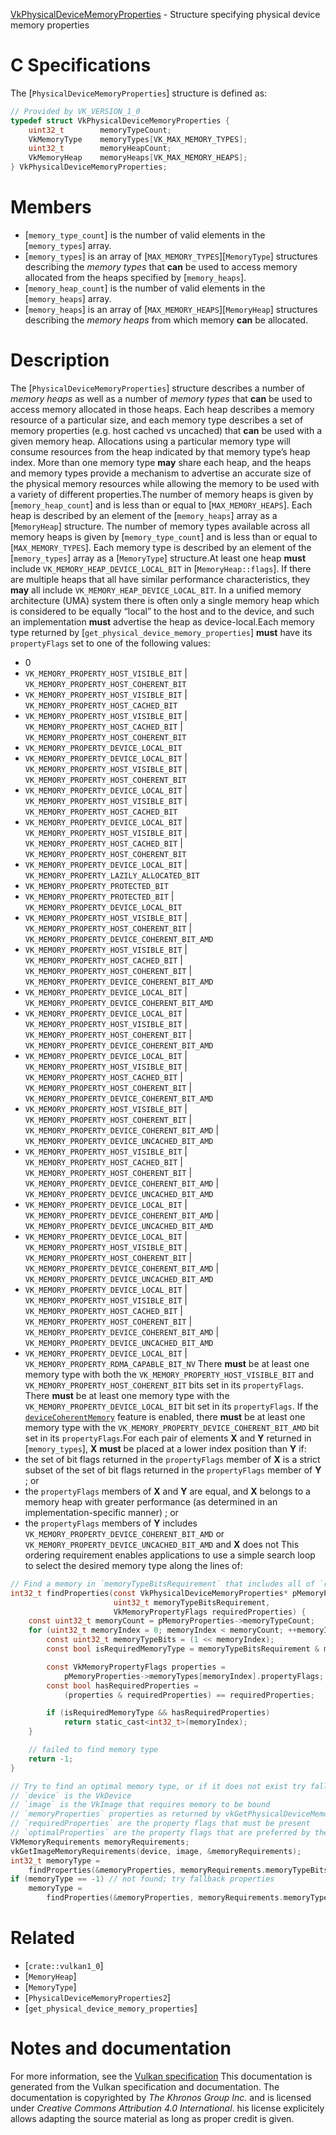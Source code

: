 [VkPhysicalDeviceMemoryProperties](https://www.khronos.org/registry/vulkan/specs/1.3-extensions/man/html/VkPhysicalDeviceMemoryProperties.html) - Structure specifying physical device memory properties

# C Specifications
The [`PhysicalDeviceMemoryProperties`] structure is defined as:
```c
// Provided by VK_VERSION_1_0
typedef struct VkPhysicalDeviceMemoryProperties {
    uint32_t        memoryTypeCount;
    VkMemoryType    memoryTypes[VK_MAX_MEMORY_TYPES];
    uint32_t        memoryHeapCount;
    VkMemoryHeap    memoryHeaps[VK_MAX_MEMORY_HEAPS];
} VkPhysicalDeviceMemoryProperties;
```

# Members
- [`memory_type_count`] is the number of valid elements in the [`memory_types`] array.
- [`memory_types`] is an array of [`MAX_MEMORY_TYPES`][`MemoryType`] structures describing the *memory types* that  **can**  be used to access memory allocated from the heaps specified by [`memory_heaps`].
- [`memory_heap_count`] is the number of valid elements in the [`memory_heaps`] array.
- [`memory_heaps`] is an array of [`MAX_MEMORY_HEAPS`][`MemoryHeap`] structures describing the *memory heaps* from which memory  **can**  be allocated.

# Description
The [`PhysicalDeviceMemoryProperties`] structure describes a number of
*memory heaps* as well as a number of *memory types* that  **can**  be used to
access memory allocated in those heaps.
Each heap describes a memory resource of a particular size, and each memory
type describes a set of memory properties (e.g. host cached vs uncached)
that  **can**  be used with a given memory heap.
Allocations using a particular memory type will consume resources from the
heap indicated by that memory type’s heap index.
More than one memory type  **may**  share each heap, and the heaps and memory
types provide a mechanism to advertise an accurate size of the physical
memory resources while allowing the memory to be used with a variety of
different properties.The number of memory heaps is given by [`memory_heap_count`] and is less
than or equal to [`MAX_MEMORY_HEAPS`].
Each heap is described by an element of the [`memory_heaps`] array as a
[`MemoryHeap`] structure.
The number of memory types available across all memory heaps is given by
[`memory_type_count`] and is less than or equal to
[`MAX_MEMORY_TYPES`].
Each memory type is described by an element of the [`memory_types`] array
as a [`MemoryType`] structure.At least one heap  **must**  include `VK_MEMORY_HEAP_DEVICE_LOCAL_BIT` in
[`MemoryHeap::flags`].
If there are multiple heaps that all have similar performance
characteristics, they  **may**  all include
`VK_MEMORY_HEAP_DEVICE_LOCAL_BIT`.
In a unified memory architecture (UMA) system there is often only a single
memory heap which is considered to be equally “local” to the host and to
the device, and such an implementation  **must**  advertise the heap as
device-local.Each memory type returned by [`get_physical_device_memory_properties`] **must** 
have its `propertyFlags` set to one of the following values:
- 0
- `VK_MEMORY_PROPERTY_HOST_VISIBLE_BIT` | `VK_MEMORY_PROPERTY_HOST_COHERENT_BIT`
- `VK_MEMORY_PROPERTY_HOST_VISIBLE_BIT` | `VK_MEMORY_PROPERTY_HOST_CACHED_BIT`
- `VK_MEMORY_PROPERTY_HOST_VISIBLE_BIT` | `VK_MEMORY_PROPERTY_HOST_CACHED_BIT` | `VK_MEMORY_PROPERTY_HOST_COHERENT_BIT`
- `VK_MEMORY_PROPERTY_DEVICE_LOCAL_BIT`
- `VK_MEMORY_PROPERTY_DEVICE_LOCAL_BIT` | `VK_MEMORY_PROPERTY_HOST_VISIBLE_BIT` | `VK_MEMORY_PROPERTY_HOST_COHERENT_BIT`
- `VK_MEMORY_PROPERTY_DEVICE_LOCAL_BIT` | `VK_MEMORY_PROPERTY_HOST_VISIBLE_BIT` | `VK_MEMORY_PROPERTY_HOST_CACHED_BIT`
- `VK_MEMORY_PROPERTY_DEVICE_LOCAL_BIT` | `VK_MEMORY_PROPERTY_HOST_VISIBLE_BIT` | `VK_MEMORY_PROPERTY_HOST_CACHED_BIT` | `VK_MEMORY_PROPERTY_HOST_COHERENT_BIT`
- `VK_MEMORY_PROPERTY_DEVICE_LOCAL_BIT` | `VK_MEMORY_PROPERTY_LAZILY_ALLOCATED_BIT`
- `VK_MEMORY_PROPERTY_PROTECTED_BIT`
- `VK_MEMORY_PROPERTY_PROTECTED_BIT` | `VK_MEMORY_PROPERTY_DEVICE_LOCAL_BIT`
- `VK_MEMORY_PROPERTY_HOST_VISIBLE_BIT` | `VK_MEMORY_PROPERTY_HOST_COHERENT_BIT` | `VK_MEMORY_PROPERTY_DEVICE_COHERENT_BIT_AMD`
- `VK_MEMORY_PROPERTY_HOST_VISIBLE_BIT` | `VK_MEMORY_PROPERTY_HOST_CACHED_BIT` | `VK_MEMORY_PROPERTY_HOST_COHERENT_BIT` | `VK_MEMORY_PROPERTY_DEVICE_COHERENT_BIT_AMD`
- `VK_MEMORY_PROPERTY_DEVICE_LOCAL_BIT` | `VK_MEMORY_PROPERTY_DEVICE_COHERENT_BIT_AMD`
- `VK_MEMORY_PROPERTY_DEVICE_LOCAL_BIT` | `VK_MEMORY_PROPERTY_HOST_VISIBLE_BIT` | `VK_MEMORY_PROPERTY_HOST_COHERENT_BIT` | `VK_MEMORY_PROPERTY_DEVICE_COHERENT_BIT_AMD`
- `VK_MEMORY_PROPERTY_DEVICE_LOCAL_BIT` | `VK_MEMORY_PROPERTY_HOST_VISIBLE_BIT` | `VK_MEMORY_PROPERTY_HOST_CACHED_BIT` | `VK_MEMORY_PROPERTY_HOST_COHERENT_BIT` | `VK_MEMORY_PROPERTY_DEVICE_COHERENT_BIT_AMD`
- `VK_MEMORY_PROPERTY_HOST_VISIBLE_BIT` | `VK_MEMORY_PROPERTY_HOST_COHERENT_BIT` | `VK_MEMORY_PROPERTY_DEVICE_COHERENT_BIT_AMD` | `VK_MEMORY_PROPERTY_DEVICE_UNCACHED_BIT_AMD`
- `VK_MEMORY_PROPERTY_HOST_VISIBLE_BIT` | `VK_MEMORY_PROPERTY_HOST_CACHED_BIT` | `VK_MEMORY_PROPERTY_HOST_COHERENT_BIT` | `VK_MEMORY_PROPERTY_DEVICE_COHERENT_BIT_AMD` | `VK_MEMORY_PROPERTY_DEVICE_UNCACHED_BIT_AMD`
- `VK_MEMORY_PROPERTY_DEVICE_LOCAL_BIT` | `VK_MEMORY_PROPERTY_DEVICE_COHERENT_BIT_AMD` | `VK_MEMORY_PROPERTY_DEVICE_UNCACHED_BIT_AMD`
- `VK_MEMORY_PROPERTY_DEVICE_LOCAL_BIT` | `VK_MEMORY_PROPERTY_HOST_VISIBLE_BIT` | `VK_MEMORY_PROPERTY_HOST_COHERENT_BIT` | `VK_MEMORY_PROPERTY_DEVICE_COHERENT_BIT_AMD` | `VK_MEMORY_PROPERTY_DEVICE_UNCACHED_BIT_AMD`
- `VK_MEMORY_PROPERTY_DEVICE_LOCAL_BIT` | `VK_MEMORY_PROPERTY_HOST_VISIBLE_BIT` | `VK_MEMORY_PROPERTY_HOST_CACHED_BIT` | `VK_MEMORY_PROPERTY_HOST_COHERENT_BIT` | `VK_MEMORY_PROPERTY_DEVICE_COHERENT_BIT_AMD` | `VK_MEMORY_PROPERTY_DEVICE_UNCACHED_BIT_AMD`
- `VK_MEMORY_PROPERTY_DEVICE_LOCAL_BIT` | `VK_MEMORY_PROPERTY_RDMA_CAPABLE_BIT_NV`
There  **must**  be at least one memory type with both the
`VK_MEMORY_PROPERTY_HOST_VISIBLE_BIT` and
`VK_MEMORY_PROPERTY_HOST_COHERENT_BIT` bits set in its
`propertyFlags`.
There  **must**  be at least one memory type with the
`VK_MEMORY_PROPERTY_DEVICE_LOCAL_BIT` bit set in its
`propertyFlags`.
If the [`deviceCoherentMemory`](https://www.khronos.org/registry/vulkan/specs/1.3-extensions/html/vkspec.html#features-deviceCoherentMemory) feature
is enabled, there  **must**  be at least one memory type with the
`VK_MEMORY_PROPERTY_DEVICE_COHERENT_BIT_AMD` bit set in its
`propertyFlags`.For each pair of elements  **X**  and  **Y**  returned in [`memory_types`],  **X**  **must**  be placed at a lower index position than  **Y**  if:
- the set of bit flags returned in the `propertyFlags` member of  **X**  is a strict subset of the set of bit flags returned in the `propertyFlags` member of  **Y** ; or
- the `propertyFlags` members of  **X**  and  **Y**  are equal, and  **X**  belongs to a memory heap with greater performance (as determined in an implementation-specific manner) ; or
- the `propertyFlags` members of  **Y**  includes `VK_MEMORY_PROPERTY_DEVICE_COHERENT_BIT_AMD` or `VK_MEMORY_PROPERTY_DEVICE_UNCACHED_BIT_AMD` and  **X**  does not
This ordering requirement enables applications to use a simple search loop
to select the desired memory type along the lines of:
```c
// Find a memory in `memoryTypeBitsRequirement` that includes all of `requiredProperties`
int32_t findProperties(const VkPhysicalDeviceMemoryProperties* pMemoryProperties,
                       uint32_t memoryTypeBitsRequirement,
                       VkMemoryPropertyFlags requiredProperties) {
    const uint32_t memoryCount = pMemoryProperties->memoryTypeCount;
    for (uint32_t memoryIndex = 0; memoryIndex < memoryCount; ++memoryIndex) {
        const uint32_t memoryTypeBits = (1 << memoryIndex);
        const bool isRequiredMemoryType = memoryTypeBitsRequirement & memoryTypeBits;

        const VkMemoryPropertyFlags properties =
            pMemoryProperties->memoryTypes[memoryIndex].propertyFlags;
        const bool hasRequiredProperties =
            (properties & requiredProperties) == requiredProperties;

        if (isRequiredMemoryType && hasRequiredProperties)
            return static_cast<int32_t>(memoryIndex);
    }

    // failed to find memory type
    return -1;
}

// Try to find an optimal memory type, or if it does not exist try fallback memory type
// `device` is the VkDevice
// `image` is the VkImage that requires memory to be bound
// `memoryProperties` properties as returned by vkGetPhysicalDeviceMemoryProperties
// `requiredProperties` are the property flags that must be present
// `optimalProperties` are the property flags that are preferred by the application
VkMemoryRequirements memoryRequirements;
vkGetImageMemoryRequirements(device, image, &memoryRequirements);
int32_t memoryType =
    findProperties(&memoryProperties, memoryRequirements.memoryTypeBits, optimalProperties);
if (memoryType == -1) // not found; try fallback properties
    memoryType =
        findProperties(&memoryProperties, memoryRequirements.memoryTypeBits, requiredProperties);
```

# Related
- [`crate::vulkan1_0`]
- [`MemoryHeap`]
- [`MemoryType`]
- [`PhysicalDeviceMemoryProperties2`]
- [`get_physical_device_memory_properties`]

# Notes and documentation
For more information, see the [Vulkan specification](https://www.khronos.org/registry/vulkan/specs/1.3-extensions/html/vkspec.html)
This documentation is generated from the Vulkan specification and documentation.
The documentation is copyrighted by *The Khronos Group Inc.* and is licensed under *Creative Commons Attribution 4.0 International*.
his license explicitely allows adapting the source material as long as proper credit is given.
        
